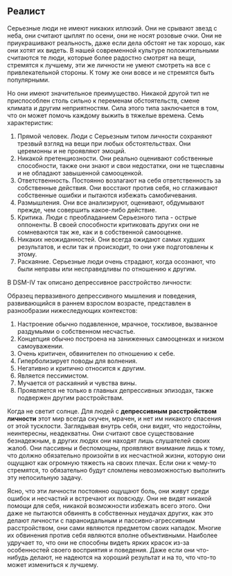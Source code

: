## Реалист

Серьезные люди не имеют никаких иллюзий. Они не срывают звезд с неба, они считают цыплят по осени, они не носят розовые очки. Они не приукрашивают реальность, даже если дела обстоят не так хорошо, как они хотят их видеть. В нашей современной культуре положительными считаются те люди, которые более радостно смотрят на вещи, стремятся к лучшему, эти же личности не умеют смотреть на все с привлекательной стороны. К тому же они вовсе и не стремятся быть популярными.

Но они имеют значительное преимущество. Никакой другой тип не приспособлен столь сильно к переменам обстоятельств, смене климата и другим неприятностям. Сила этого типа заключается в том, что он может помочь каждому выжить в тяжелые времена. Семь характеристик:

1. Прямой человек. Люди с Серьезным типом личности сохраняют трезвый взгляд на вещи при любых обстоятельствах. Они церемонны и не проявляют эмоций.
2. Никакой претенциозности. Они реально оценивают собственные способности, также они знают и свои недостатки, они не тщеславны и не обладают завышенной самооценкой.
3. Ответственность. Постоянно возлагают на себя ответственность за собственные действия. Они восстают против себя, но сглаживают собственные ошибки и пытаются избежать самобичевания.
4. Размышления. Они все анализируют, оценивают, обдумывают прежде, чем совершить какое-либо действие.
5. Критика. Люди с преобладанием Серьезного типа - острые оппоненты. В своей способности критиковать других они не сомневаются так же, как и в собственной самооценке.
6. Никаких неожиданностей. Они всегда ожидают самых худших результатов, и если так и происходит, то они уже подготовлены к этому.
7. Раскаяние. Серьезные люди очень страдают, когда осознают, что были неправы или несправедливы по отношению к другим.

В DSМ-IV так описано депрессивное расстройство личности:

Образец первазивного депрессивного мышления и поведения, развивающийся в раннем взрослом возрасте, представлен в разнообразии нижеследующих контекстов:

1. Настроение обычно подавленное, мрачное, тоскливое, вызванное раздумьями о собственном несчастье.
2. Концепция обычно построена на заниженных самооценках и низком самоуважении.
3. Очень критичен, обвинителен по отношению к себе.
4. Гиперболизирует поводы для волнения.
5. Негативно и критично относится к другим.
6. Является пессимистом.
7. Мучается от раскаяний и чувства вины.
8. Проявляется не только в главных депрессивных эпизодах, также подвержен другим расстройствам.

Когда не светит солнце. Для людей с **депрессивным расстройством личности** этот мир всегда скучен, мрачен, и нет им никакого спасения от этой тусклости. Заглядывая внутрь себя, они видят, что недостойны, неинтересны, неадекватны. Они считают свое существование безнадежным, в других людях они находят лишь слушателей своих жалоб. Они пассивны и беспомощны, проявляют внимание лишь к тому, что должно обязательно произойти в их несчастной жизни, которую они ощущают как огромную тяжесть на своих плечах. Если они к чему-то стремятся, то обязательно будут сломлены невозможностью выполнить эту непосильную задачу.

Ясно, что эти личности постоянно ощущают боль, они живут среди ошибок и несчастий и встречают их повсюду. Они не видят никакой помощи для себя, никакой возможности избежать всего этого. Они даже не пытаются обвинять в собственных неудачах других, как это делают личности с параноидальным и пассивно-агрессивным расстройством, они сами являются предметом своих нападок. Многие их обвинения против себя являются вполне объективными. Наиболее удручает то, что они не способны видеть ярких красок из-за особенностей своего восприятия и поведения. Даже если они что-нибудь делают, не надеются на хороший результат и на то, что что-то может измениться к лучшему.
